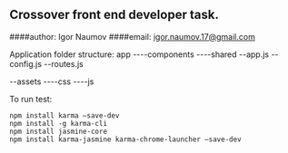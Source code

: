 ## Crossover front end developer task.

####author: Igor Naumov
####email: igor.naumov.17@gmail.com

Application folder structure:
app
----components
----shared
--app.js
--config.js
--routes.js

--assets
----css
----js

To run test:
```
npm install karma —save-dev
npm install -g karma-cli
npm install jasmine-core
npm install karma-jasmine karma-chrome-launcher —save-dev

```
